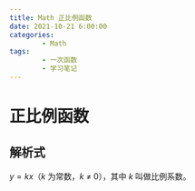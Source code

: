 ```yaml
---
title: Math 正比例函数
date: 2021-10-21 6:00:00
categories:
        - Math
tags:
        - 一次函数
        - 学习笔记
---
```


# 正比例函数

## 解析式

$y = kx$（$k$ 为常数，$k$ ≠ $0$），其中 $k$ 叫做比例系数。
